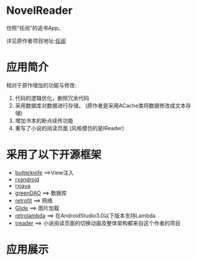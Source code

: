 # NovelReader

仿照"任阅"的追书App。

详见原作者项目地址:[任阅](https://github.com/JustWayward/BookReader)

# 应用简介

相对于原作增加的功能与修改:

1. 代码的逻辑优化，删除冗余代码
2. 采用数据库对数据进行存储。 (原作者是采用ACache类将数据修改成文本存储)
3. 增加书本的断点续传功能
4. 重写了小说的阅读页面 (风格模仿的是IReader)

# 采用了以下开源框架

* [butterknife](https://github.com/JakeWharton/butterknife) ==>View注入
* [rxandroid](https://github.com/ReactiveX/RxAndroid)
* [rxjava](https://github.com/ReactiveX/RxJava)
* [greenDAO](https://github.com/greenrobot/greenDAO) ==> 数据库
* [retrofit](https://github.com/square/retrofit)  ==> 网络
* [Glide](https://github.com/bumptech/glide) ==> 图片加载
* [retrolambda](https://github.com/orfjackal/retrolambda) ==> 在AndroidStudio3.0以下版本支持Lambda
* [treader](https://github.com/PeachBlossom/treader) ==> 小说阅读页面的切换动画及整体架构都来自这个作者的项目

# 应用展示





